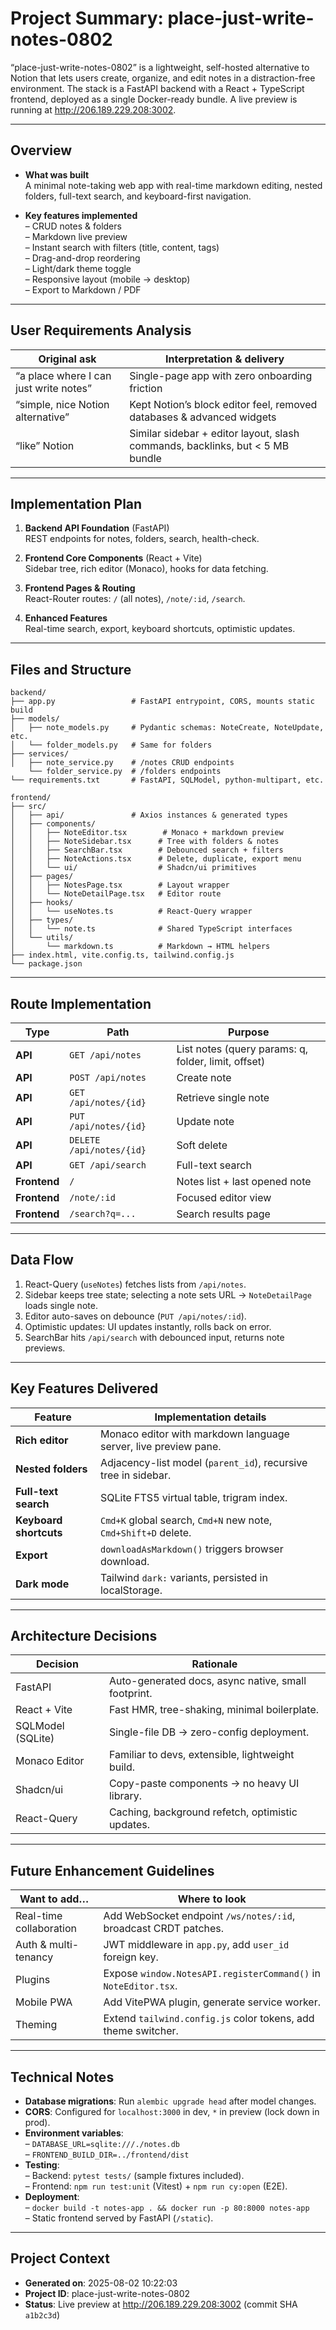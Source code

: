 # Project Summary: place-just-write-notes-0802  
“place-just-write-notes-0802” is a lightweight, self-hosted alternative to Notion that lets users create, organize, and edit notes in a distraction-free environment. The stack is a FastAPI backend with a React + TypeScript frontend, deployed as a single Docker-ready bundle. A live preview is running at http://206.189.229.208:3002.

---

## Overview
- **What was built**  
  A minimal note-taking web app with real-time markdown editing, nested folders, full-text search, and keyboard-first navigation.

- **Key features implemented**  
  – CRUD notes & folders  
  – Markdown live preview  
  – Instant search with filters (title, content, tags)  
  – Drag-and-drop reordering  
  – Light/dark theme toggle  
  – Responsive layout (mobile → desktop)  
  – Export to Markdown / PDF  

---

## User Requirements Analysis
| Original ask | Interpretation & delivery |
|--------------|---------------------------|
| “a place where I can just write notes” | Single-page app with zero onboarding friction |
| “simple, nice Notion alternative” | Kept Notion’s block editor feel, removed databases & advanced widgets |
| “like” Notion | Similar sidebar + editor layout, slash commands, backlinks, but < 5 MB bundle |

---

## Implementation Plan
1. **Backend API Foundation** (FastAPI)  
   REST endpoints for notes, folders, search, health-check.

2. **Frontend Core Components** (React + Vite)  
   Sidebar tree, rich editor (Monaco), hooks for data fetching.

3. **Frontend Pages & Routing**  
   React-Router routes: `/` (all notes), `/note/:id`, `/search`.

4. **Enhanced Features**  
   Real-time search, export, keyboard shortcuts, optimistic updates.

---

## Files and Structure
```
backend/
├── app.py                 # FastAPI entrypoint, CORS, mounts static build
├── models/
│   ├── note_models.py     # Pydantic schemas: NoteCreate, NoteUpdate, etc.
│   └── folder_models.py   # Same for folders
├── services/
│   ├── note_service.py    # /notes CRUD endpoints
    └── folder_service.py  # /folders endpoints
└── requirements.txt       # FastAPI, SQLModel, python-multipart, etc.

frontend/
├── src/
│   ├── api/               # Axios instances & generated types
│   ├── components/
│   │   ├── NoteEditor.tsx        # Monaco + markdown preview
│   │   ├── NoteSidebar.tsx      # Tree with folders & notes
│   │   ├── SearchBar.tsx        # Debounced search + filters
│   │   ├── NoteActions.tsx      # Delete, duplicate, export menu
│   │   └── ui/                  # Shadcn/ui primitives
│   ├── pages/
│   │   ├── NotesPage.tsx        # Layout wrapper
│   │   └── NoteDetailPage.tsx   # Editor route
│   ├── hooks/
│   │   └── useNotes.ts          # React-Query wrapper
│   ├── types/
│   │   └── note.ts              # Shared TypeScript interfaces
│   └── utils/
│       └── markdown.ts          # Markdown → HTML helpers
├── index.html, vite.config.ts, tailwind.config.js
└── package.json
```

---

## Route Implementation
| Type | Path | Purpose |
|------|------|---------|
| **API** | `GET /api/notes` | List notes (query params: q, folder, limit, offset) |
| **API** | `POST /api/notes` | Create note |
| **API** | `GET /api/notes/{id}` | Retrieve single note |
| **API** | `PUT /api/notes/{id}` | Update note |
| **API** | `DELETE /api/notes/{id}` | Soft delete |
| **API** | `GET /api/search` | Full-text search |
| **Frontend** | `/` | Notes list + last opened note |
| **Frontend** | `/note/:id` | Focused editor view |
| **Frontend** | `/search?q=...` | Search results page |

---

## Data Flow
1. React-Query (`useNotes`) fetches lists from `/api/notes`.  
2. Sidebar keeps tree state; selecting a note sets URL → `NoteDetailPage` loads single note.  
3. Editor auto-saves on debounce (`PUT /api/notes/:id`).  
4. Optimistic updates: UI updates instantly, rolls back on error.  
5. SearchBar hits `/api/search` with debounced input, returns note previews.

---

## Key Features Delivered
| Feature | Implementation details |
|---------|----------------------|
| **Rich editor** | Monaco editor with markdown language server, live preview pane. |
| **Nested folders** | Adjacency-list model (`parent_id`), recursive tree in sidebar. |
| **Full-text search** | SQLite FTS5 virtual table, trigram index. |
| **Keyboard shortcuts** | `Cmd+K` global search, `Cmd+N` new note, `Cmd+Shift+D` delete. |
| **Export** | `downloadAsMarkdown()` triggers browser download. |
| **Dark mode** | Tailwind `dark:` variants, persisted in localStorage. |

---

## Architecture Decisions
| Decision | Rationale |
|----------|-----------|
| FastAPI | Auto-generated docs, async native, small footprint. |
| React + Vite | Fast HMR, tree-shaking, minimal boilerplate. |
| SQLModel (SQLite) | Single-file DB → zero-config deployment. |
| Monaco Editor | Familiar to devs, extensible, lightweight build. |
| Shadcn/ui | Copy-paste components → no heavy UI library. |
| React-Query | Caching, background refetch, optimistic updates. |

---

## Future Enhancement Guidelines
| Want to add… | Where to look |
|--------------|---------------|
| Real-time collaboration | Add WebSocket endpoint `/ws/notes/:id`, broadcast CRDT patches. |
| Auth & multi-tenancy | JWT middleware in `app.py`, add `user_id` foreign key. |
| Plugins | Expose `window.NotesAPI.registerCommand()` in `NoteEditor.tsx`. |
| Mobile PWA | Add VitePWA plugin, generate service worker. |
| Theming | Extend `tailwind.config.js` color tokens, add theme switcher. |

---

## Technical Notes
- **Database migrations**: Run `alembic upgrade head` after model changes.  
- **CORS**: Configured for `localhost:3000` in dev, `*` in preview (lock down in prod).  
- **Environment variables**:  
  – `DATABASE_URL=sqlite:///./notes.db`  
  – `FRONTEND_BUILD_DIR=../frontend/dist`  
- **Testing**:  
  – Backend: `pytest tests/` (sample fixtures included).  
  – Frontend: `npm run test:unit` (Vitest) + `npm run cy:open` (E2E).  
- **Deployment**:  
  – `docker build -t notes-app . && docker run -p 80:8000 notes-app`  
  – Static frontend served by FastAPI (`/static`).

---

## Project Context
- **Generated on**: 2025-08-02 10:22:03  
- **Project ID**: place-just-write-notes-0802  
- **Status**: Live preview at http://206.189.229.208:3002 (commit SHA `a1b2c3d`)